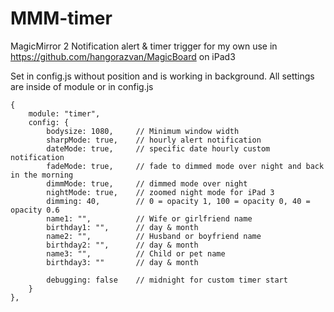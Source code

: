 # MMM-timer
MagicMirror 2 Notification alert & timer trigger for my own use in https://github.com/hangorazvan/MagicBoard on iPad3

Set in config.js without position and is working in background.
All settings are inside of module or in config.js

	{
		module: "timer",
		config: {
			bodysize: 1080,		// Minimum window width
			sharpMode: true,	// hourly alert notification
			dateMode: true,		// specific date hourly custom notification
			fadeMode: true,		// fade to dimmed mode over night and back in the morning
			dimmMode: true,		// dimmed mode over night
			nightMode: true,	// zoomed night mode for iPad 3
			dimming: 40,		// 0 = opacity 1, 100 = opacity 0, 40 = opacity 0.6
			name1: "",			// Wife or girlfriend name
			birthday1: "",		// day & month
			name2: "",			// Husband or boyfriend name
			birthday2: "",		// day & month
			name3: "",			// Child or pet name
			birthday3: ""		// day & month

			debugging: false 	// midnight for custom timer start
		}
	},
